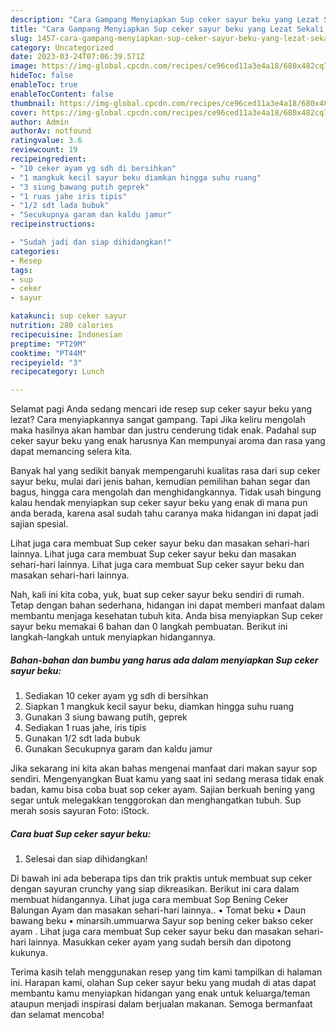 ```yaml
---
description: "Cara Gampang Menyiapkan Sup ceker sayur beku yang Lezat Sekali "
title: "Cara Gampang Menyiapkan Sup ceker sayur beku yang Lezat Sekali "
slug: 1457-cara-gampang-menyiapkan-sup-ceker-sayur-beku-yang-lezat-sekali
category: Uncategorized
date: 2023-03-24T07:06:39.571Z
image: https://img-global.cpcdn.com/recipes/ce96ced11a3e4a18/680x482cq70/sup-ceker-sayur-beku-foto-resep-utama.jpg
hideToc: false
enableToc: true
enableTocContent: false
thumbnail: https://img-global.cpcdn.com/recipes/ce96ced11a3e4a18/680x482cq70/sup-ceker-sayur-beku-foto-resep-utama.jpg
cover: https://img-global.cpcdn.com/recipes/ce96ced11a3e4a18/680x482cq70/sup-ceker-sayur-beku-foto-resep-utama.jpg
author: Admin
authorAv: notfound
ratingvalue: 3.6
reviewcount: 19
recipeingredient:
- "10 ceker ayam yg sdh di bersihkan"
- "1 mangkuk kecil sayur beku diamkan hingga suhu ruang"
- "3 siung bawang putih geprek"
- "1 ruas jahe iris tipis"
- "1/2 sdt lada bubuk"
- "Secukupnya garam dan kaldu jamur"
recipeinstructions:

- "Sudah jadi dan siap dihidangkan!"
categories:
- Resep
tags:
- sup
- ceker
- sayur

katakunci: sup ceker sayur 
nutrition: 280 calories
recipecuisine: Indonesian
preptime: "PT29M"
cooktime: "PT44M"
recipeyield: "3"
recipecategory: Lunch

---
```



Selamat pagi Anda sedang mencari ide resep sup ceker sayur beku yang lezat? Cara menyiapkannya sangat gampang. Tapi Jika keliru mengolah maka hasilnya akan hambar dan justru cenderung tidak enak. Padahal sup ceker sayur beku yang enak harusnya Kan mempunyai aroma dan rasa yang dapat memancing selera kita.


Banyak hal yang sedikit banyak mempengaruhi kualitas rasa dari sup ceker sayur beku, mulai dari jenis bahan, kemudian pemilihan bahan segar dan bagus, hingga cara mengolah dan menghidangkannya. Tidak usah bingung kalau hendak menyiapkan sup ceker sayur beku yang enak di mana pun anda berada, karena asal sudah tahu caranya maka hidangan ini dapat jadi sajian spesial.

Lihat juga cara membuat Sup ceker sayur beku dan masakan sehari-hari lainnya. Lihat juga cara membuat Sup ceker sayur beku dan masakan sehari-hari lainnya. Lihat juga cara membuat Sup ceker sayur beku dan masakan sehari-hari lainnya.


Nah, kali ini kita coba, yuk, buat sup ceker sayur beku sendiri di rumah. Tetap dengan bahan sederhana, hidangan ini dapat memberi manfaat dalam membantu menjaga kesehatan tubuh kita. Anda bisa menyiapkan Sup ceker sayur beku memakai 6 bahan dan 0 langkah pembuatan. Berikut ini langkah-langkah untuk menyiapkan hidangannya.

<!--inarticleads1-->

##### Bahan-bahan dan bumbu yang harus ada dalam menyiapkan Sup ceker sayur beku:

1. Sediakan 10 ceker ayam yg sdh di bersihkan
1. Siapkan 1 mangkuk kecil sayur beku, diamkan hingga suhu ruang
1. Gunakan 3 siung bawang putih, geprek
1. Sediakan 1 ruas jahe, iris tipis
1. Gunakan 1/2 sdt lada bubuk
1. Gunakan Secukupnya garam dan kaldu jamur


Jika sekarang ini kita akan bahas mengenai manfaat dari makan sayur sop sendiri. Mengenyangkan Buat kamu yang saat ini sedang merasa tidak enak badan, kamu bisa coba buat sop ceker ayam. Sajian berkuah bening yang segar untuk melegakkan tenggorokan dan menghangatkan tubuh. Sup merah sosis sayuran Foto: iStock. 

<!--inarticleads2-->

##### Cara buat Sup ceker sayur beku:


1. Selesai dan siap dihidangkan!

Di bawah ini ada beberapa tips dan trik praktis untuk membuat sup ceker dengan sayuran crunchy yang siap dikreasikan. Berikut ini cara dalam membuat hidangannya. Lihat juga cara membuat Sop Bening Ceker Balungan Ayam dan masakan sehari-hari lainnya.. • Tomat beku • Daun bawang beku • minarsih.ummuarwa Sayur sop bening ceker bakso ceker ayam . Lihat juga cara membuat Sup ceker sayur beku dan masakan sehari-hari lainnya. Masukkan ceker ayam yang sudah bersih dan dipotong kukunya. 

Terima kasih telah menggunakan resep yang tim kami tampilkan di halaman ini. Harapan kami, olahan Sup ceker sayur beku yang mudah di atas dapat membantu kamu menyiapkan hidangan yang enak untuk keluarga/teman ataupun menjadi inspirasi dalam berjualan makanan. Semoga bermanfaat dan selamat mencoba!
